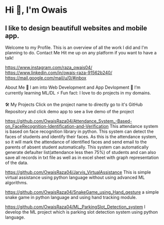 <h1>Hi 👋, I'm Owais</h1>
<h2>I like to design beautifull websites and mobile app.</h2>


Welcome to my Profile. This is an overview of all the work I did and I'm planning to do.
Contact Me
Hit me up on any platform if you want to have a talk!

https://www.instagram.com/raza_owais04/      https://www.linkedin.com/in/owais-raza-91562b240/     https://mail.google.com/mail/u/0/#inbox


About Me
🔭 I am into Web Development and App Devlopment
🌱 I’m currently learning ML/DL
⚡ Fun fact: I love to do projects in my domains.


🛠 My Projects
Click on the project name to directly go to it's GitHub Repository and click demo app to see a live demo of the project

   https://github.com/OwaisRaza04/Attendance_System_-Based-on_FaceRecognition-Identification-and-Verification This attendance system is based on face recognition library in python. This system can detect the faces of students and identify their faces. As this is the attendance system, so it will mark the attendance of identified faces and send email to the parents of absent student automatically. This system can automatically generate defaulter list(attendance less then 75%) of students and can also save all records in txt file as well as in excel sheet with graph representation of the data.     
            
   https://github.com/OwaisRaza04/Jarvis_VirtualAssistance This is simple virtual assistance using python language without using advanced ML algorithms.
   
   https://github.com/OwaisRaza04/SnakeGame_using_Hand_gesture a simple snake game in python language and using hand tracking module.
   
   https://github.com/OwaisRaza04/ML_ParkingSlot_Detection_system I develop the ML project which is parking slot detection system using python language.
